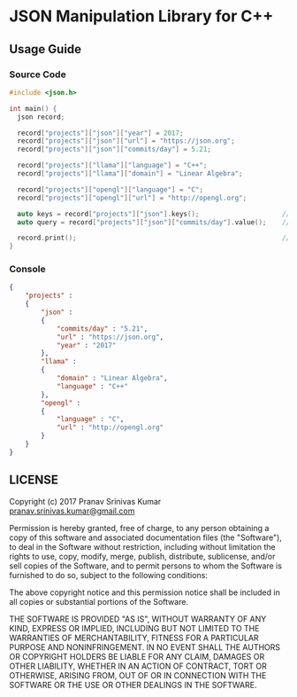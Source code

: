 # JSON Manipulation Library for C++

## Usage Guide

### Source Code

```cpp
#include <json.h>

int main() {
  json record;

  record["projects"]["json"]["year"] = 2017;
  record["projects"]["json"]["url"] = "https://json.org";
  record["projects"]["json"]["commits/day"] = 5.21;

  record["projects"]["llama"]["language"] = "C++";
  record["projects"]["llama"]["domain"] = "Linear Algebra";

  record["projects"]["opengl"]["language"] = "C";
  record["projects"]["opengl"]["url"] = "http://opengl.org";

  auto keys = record["projects"]["json"].keys();                     // ["year", "url", "commits/day"]
  auto query = record["projects"]["json"]["commits/day"].value();    // query = "5.21"

  record.print();                                                    // pretty print of JSON
}
```

### Console

```json
{
    "projects" :
    {
        "json" :
        {
            "commits/day" : "5.21",
            "url" : "https://json.org",
            "year" : "2017"
        },
        "llama" :
        {
            "domain" : "Linear Algebra",
            "language" : "C++"
        },
        "opengl" :
        {
            "language" : "C",
            "url" : "http://opengl.org"
        }
    }
}
```

## LICENSE

Copyright (c) 2017 Pranav Srinivas Kumar <pranav.srinivas.kumar@gmail.com>

Permission is hereby granted, free of charge, to any person obtaining a copy
of this software and associated documentation files (the "Software"), to deal
in the Software without restriction, including without limitation the rights
to use, copy, modify, merge, publish, distribute, sublicense, and/or sell
copies of the Software, and to permit persons to whom the Software is
furnished to do so, subject to the following conditions:

The above copyright notice and this permission notice shall be included in all
copies or substantial portions of the Software.

THE SOFTWARE IS PROVIDED "AS IS", WITHOUT WARRANTY OF ANY KIND, EXPRESS OR
IMPLIED, INCLUDING BUT NOT LIMITED TO THE WARRANTIES OF MERCHANTABILITY,
FITNESS FOR A PARTICULAR PURPOSE AND NONINFRINGEMENT. IN NO EVENT SHALL THE
AUTHORS OR COPYRIGHT HOLDERS BE LIABLE FOR ANY CLAIM, DAMAGES OR OTHER
LIABILITY, WHETHER IN AN ACTION OF CONTRACT, TORT OR OTHERWISE, ARISING FROM,
OUT OF OR IN CONNECTION WITH THE SOFTWARE OR THE USE OR OTHER DEALINGS IN THE
SOFTWARE.
